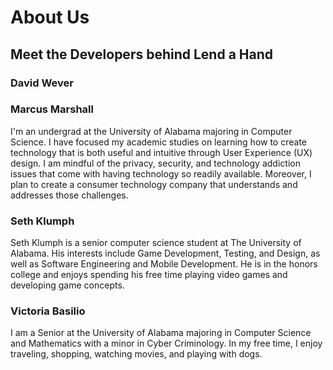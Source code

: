 # About Us

## Meet the Developers behind Lend a Hand

### David Wever

### Marcus Marshall
I'm an undergrad at the University of Alabama majoring in Computer Science. I have focused my academic studies on learning how to create technology that is both useful and intuitive through User Experience (UX) design. I am mindful of the privacy, security, and technology addiction issues that come with having technology so readily available. Moreover, I plan to create a consumer technology company that understands and addresses those challenges.

### Seth Klumph
Seth Klumph is a senior computer science student at The University of Alabama. His interests include Game Development, Testing, and Design, as well as Software Engineering and Mobile Development. He is in the honors college and enjoys spending his free time playing video games and developing game concepts.

### Victoria Basilio
I am a Senior at the University of Alabama majoring in Computer Science and Mathematics with a minor in Cyber Criminology. In my free time, I enjoy traveling, shopping, watching movies, and playing with dogs.
